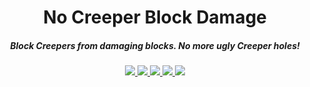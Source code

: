 <h1 align="center">No Creeper Block Damage</h1>  
<h5 align="center">Block Creepers from damaging blocks. No more ugly Creeper holes!</h5>

<p align="center">
<a href="https://discord.tophatcat.dev">
    <img src="https://img.shields.io/badge/Discord-MMD-brightgreen.svg?style=flat&logo=Discord"/>
</a>

<a href="https://tophatcat.dev/">
    <img src="https://img.shields.io/badge/Website-tophatcat.dev-brightgreen.svg?style=flat"/>
</a>  

<a href="https://www.curseforge.com/minecraft/mc-mods/no-creeper-block-damage">
    <img src="http://cf.way2muchnoise.eu/full_no-creeper-block-damage_downloads.svg"/>
</a>

<a href="https://www.curseforge.com/minecraft/mc-mods/no-creeper-block-damage">
    <img src="http://cf.way2muchnoise.eu/versions/Minecraft_no-creeper-block-damage_all.svg"/>
</a>  

<a href="https://github.com/tophatcats-mods/no-creeper-block-damage/commits/dev">
    <img src="https://img.shields.io/github/last-commit/tophatcats-mods/no-creeper-block-damage.svg">
</a>  
</p>